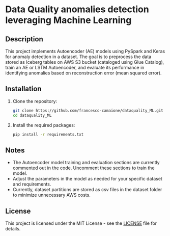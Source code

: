 # Data Quality anomalies detection leveraging Machine Learning 

## Description
This project implements Autoencoder (AE) models using PySpark and Keras for anomaly detection in a dataset. The goal is to preprocess the data stored as Iceberg tables on AWS S3 bucket (cataloged using Glue Catalog), train an AE or LSTM Autoencoder, and evaluate its performance in identifying anomalies based on reconstruction error (mean squared error).



## Installation
1. Clone the repository:
   ```bash
   git clone https://github.com/francesco-camaione/dataquality_ML.git
   cd dataquality_ML
   ```

2. Install the required packages:
   ```bash
   pip install -r requirements.txt
   ```


## Notes
- The Autoencoder model training and evaluation sections are currently commented out in the code. Uncomment these sections to train the model.
- Adjust the parameters in the model as needed for your specific dataset and requirements.
- Currently, dataset partitions are stored as csv files in the dataset folder to minimize unnecessary AWS costs.

## License
This project is licensed under the MIT License - see the [LICENSE](LICENSE.txt) file for details.
